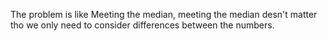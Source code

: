 The problem is like Meeting the median, meeting the median desn't matter tho we only need to consider differences between the numbers.